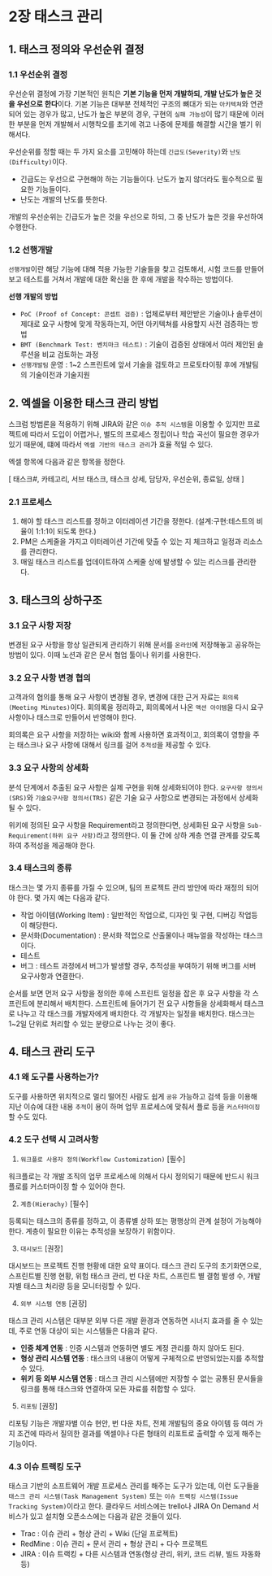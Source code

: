 # 2장 태스크 관리

## 1. 태스크 정의와 우선순위 결정 <a id="a163fe31-9314-4475-b758-fd81aed40393"></a>

### 1.1 우선순위 결정 <a id="b18067f3-c8d5-41dc-a963-39bcff95b12e"></a>

우선순위 결정에 가장 기본적인 원칙은 **기본 기능을 먼저 개발하되, 개발 난도가 높은 것을 우선으로 한다**이다. 기본 기능은 대부분 전체적인 구조의 뼈대가 되는 `아키텍쳐`와 연관되어 있는 경우가 많고, 난도가 높은 부분의 경우, 구현의 `실패 가능성`이 많기 때문에 이러한 부분을 먼저 개발해서 시행착오를 초기에 겪고 나중에 문제를 해결할 시간을 벌기 위해서다.

우선순위를 정할 때는 두 가지 요소를 고민해야 하는데 `긴급도(Severity)`와 `난도(Difficulty)`이다.

* 긴급도는 우선으로 구현해야 하는 기능들이다. 난도가 높지 않더라도 필수적으로 필요한 기능들이다.
* 난도는 개발의 난도를 뜻한다.

개발의 우선순위는 긴급도가 높은 것을 우선으로 하되, 그 중 난도가 높은 것을 우선하여 수행한다.

### 1.2 선행개발 <a id="e5ecf80f-54c9-47b6-bb18-737ca10d1507"></a>

`선행개발`이란 해당 기능에 대해 적용 가능한 기술들을 찾고 검토해서, 시험 코드를 만들어보고 테스트를 거쳐서 개발에 대한 확신을 한 후에 개발을 착수하는 방법이다.

**선행 개발의 방법**

* `PoC (Proof of Concept: 콘셉트 검증)` : 업체로부터 제안받은 기술이나 솔루션이 제대로 요구 사항에 맞게 작동하는지, 어떤 아키텍쳐를 사용할지 사전 검증하는 방법
* `BMT (Benchmark Test: 벤치마크 테스트)` : 기술이 검증된 상태에서 여러 제안된 솔루션을 비교 검토하는 과정
* `선행개발팀` 운영 : 1~2 스프린트에 앞서 기술을 검토하고 프로토타이핑 후에 개발팀의 기술이전과 기술지원

## 2. 엑셀을 이용한 태스크 관리 방법 <a id="a0ba0133-04b9-4d69-b4b0-2724fb40cc05"></a>

스크럼 방법론을 적용하기 위해 JIRA와 같은 `이슈 추적 시스템`을 이용할 수 있지만 프로젝트에 따라서 도입이 어렵거나, 별도의 프로세스 정립이나 학습 곡선이 필요한 경우가 있기 때문에, 떄에 따라서 `엑셀 기반의 태스크 관리`가 효율 적일 수 있다.

엑셀 항목에 다음과 같은 항목을 정한다.

\[ 태스크\#, 카테고리, 서브 태스크, 태스크 상세, 담당자, 우선순위, 종료일, 상태 \]

### 2.1 프로세스 <a id="6a2be14a-f5e5-4cf3-8720-474b7ad8e2a5"></a>

1. 해야 할 태스크 리스트를 정하고 이터레이션 기간을 정한다. \(설계:구현:테스트의 비율이 1:1:1이 되도록 한다.\)
2. PM은 스케줄을 가지고 이터레이션 기간에 맞출 수 있는 지 체크하고 일정과 리소스를 관리한다.
3. 매일 태스크 리스트를 업데이트하여 스케줄 상에 발생할 수 있는 리스크를 관리한다.

## 3. 태스크의 상하구조 <a id="e29bde92-dd09-4ed8-b272-3201ceb684af"></a>

### 3.1 요구 사항 저장 <a id="27128043-e9e4-41d2-8e17-9502385cc947"></a>

변경된 요구 사항을 항상 일관되게 관리하기 위해 문서를 `온라인`에 저장해놓고 공유하는 방법이 있다. 이때 노션과 같은 문서 협업 툴이나 위키를 사용한다.

### 3.2 요구 사항 변경 협의 <a id="5abe05e6-95dc-45b4-a02c-ff7e15618246"></a>

고객과의 협의를 통해 요구 사항이 변경될 경우, 변경에 대한 근거 자료는 `회의록(Meeting Minutes)`이다. 회의록을 정리하고, 회의록에서 나온 `액션 아이템`을 다시 요구 사항이나 태스크로 만들어서 반영해야 한다.

회의록은 요구 사항을 저장하는 wiki와 함께 사용하면 효과적이고, 회의록이 영향을 주는 태스크나 요구 사항에 대해서 링크를 걸어 `추적성`을 제공할 수 있다.

### 3.3 요구 사항의 상세화 <a id="aeea493b-16b4-4e71-a58c-2d3fe76ee7c2"></a>

분석 단계에서 추출된 요구 사항은 실제 구현을 위해 상세화되어야 한다. `요구사항 정의서(SRS)`와 `기술요구사항 정의서(TRS)` 같은 기술 요구 사항으로 변경되는 과정에서 상세화될 수 있다.

위키에 정의된 요구 사항을 Requirement라고 정의한다면, 상세화된 요구 사항을 `Sub-Requirement(하위 요구 사항)`라고 정의한다. 이 둘 간에 상하 계층 연결 관계를 갖도록 하여 추적성을 제공해야 한다.

### 3.4 태스크의 종류 <a id="511984df-eca0-47a1-a7e4-c49c97e08897"></a>

태스크는 몇 가지 종류를 가질 수 있으며, 팀의 프로젝트 관리 방안에 따라 재정의 되어야 한다. 몇 가지 예는 다음과 같다.

* 작업 아이템\(Working Item\) : 일반적인 작업으로, 디자인 및 구현, 디버깅 작업등이 해당한다.
* 문서화\(Documentation\) : 문서화 적업으로 산출물이나 매뉴얼을 작성하는 태스크이다.
* 테스트
* 버그 : 테스트 과정에서 버그가 발생할 경우, 추적성을 부여하기 위해 버그를 서버 요구사항과 연결한다.

순서를 보면 먼저 요구 사항을 정의한 후에 스프린트 일정을 잡은 후 요구 사항을 각 스프린트에 분리해서 배치한다. 스프린트에 들어가기 전 요구 사항들을 상세화해서 태스크로 나누고 각 태스크를 개발자에게 배치한다. 각 개발자는 일정을 배치한다. 태스크는 1~2일 단위로 처리할 수 있는 분량으로 나누는 것이 좋다.

## 4. 태스크 관리 도구 <a id="9faf4c54-a1c6-4e76-9cef-5d0c50836924"></a>

### 4.1 왜 도구를 사용하는가? <a id="d47d7605-774e-46f0-b3b2-172782eaf02c"></a>

도구를 사용하면 위치적으로 멀리 떨어진 사람도 쉽게 `공유` 가능하고 검색 등을 이용해 지난 이슈에 대한 내용 `추적`이 용이 하며 업무 프로세스에 맞춰서 플로 등을 `커스터마이징`할 수도 있다.

### 4.2 도구 선택 시 고려사항 <a id="9fb1b646-a665-4aeb-b830-29ac1330fa5d"></a>

1. `워크플로 사용자 정의(Workflow Customization)` \[필수\]

워크플로는 각 개발 조직의 업무 프로세스에 의해서 다시 정의되기 때문에 반드시 워크플로를 커스터마이징 할 수 있어야 한다.

2. `계층(Hierachy)` \[필수\]

등록되는 태스크의 종류를 정하고, 이 종류별 상하 또는 평행상의 관계 설정이 가능해야 한다. 계층이 필요한 이유는 추적성을 보장하기 위함이다.

3. `대시보드` \[권장\]

대시보드는 프로젝트 진행 현황에 대한 요약 표이다. 태스크 관리 도구의 초기화면으로, 스프린트별 진행 현황, 위험 태스크 관리, 번 다운 차트, 스프린트 별 결험 발생 수, 개발자별 태스크 처리량 등을 모니터링할 수 있다.

4. `외부 시스템 연동` \[권장\]

태스크 관리 시스템은 대부분 외부 다른 개발 환경과 연동하면 시너지 효과를 줄 수 있는데, 주로 연동 대상이 되는 시스템들은 다음과 같다.

* **인증 체계 연동** : 인증 시스템과 연동하면 별도 계정 관리를 하지 않아도 된다.
* **형상 관리 시스템 연동** : 태스크의 내용이 어떻게 구체적으로 반영되었는지를 추적할 수 있다.
* **위키 등 외부 시스템 연동** : 태스크 관리 시스템에만 저장할 수 없는 공통된 문서들을 링크를 통해 태스크와 연결하여 모든 자료를 취합할 수 있다.

5. `리포팅` \[권장\]

리포팅 기능은 개발자별 이슈 현안, 번 다운 차트, 전체 개발팀의 중요 아이템 등 여러 가지 조건에 따라서 질의한 결과를 엑셀이나 다른 형태의 리포트로 출력할 수 있게 해주는 기능이다.

### 4.3 이슈 트랙킹 도구 <a id="57d1f0c0-77fb-48a2-b778-6b45d2786ccf"></a>

태스크 기반의 소프트웨어 개발 프로세스 관리를 해주는 도구가 있는데, 이런 도구들을 `태스크 관리 시스템(Task Management System)` 또는 `이슈 트랙킹 시스템(Issue Tracking System)`이라고 한다. 클라우드 서비스에는 trello나 JIRA On Demand 서비스가 있고 설치형 오픈소스에는 다음과 같은 것들이 있다.

* Trac : 이슈 관리 + 형상 관리 + Wiki \(단일 프로젝트\)
* RedMine : 이슈 관리 + 문서 관리 + 형상 관리 + 다수 프로젝트
* JIRA : 이슈 트랙킹 + 다른 시스템과 연동\(형상 관리, 위키, 코드 리뷰, 빌드 자동화 등\)

